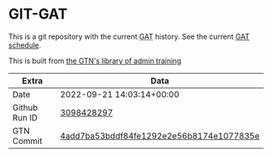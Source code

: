 # GIT-GAT

This is a git repository with the current <abbr title="Galaxy Admin Training">GAT</abbr> history. See the current [GAT schedule](https://gxy.io/gat).

This is built from [the GTN's library of admin training](https://training.galaxyproject.org/training-material/topics/admin/)

Extra | Data
--- | ---
Date | 2022-09-21 14:03:14+00:00
Github Run ID | [3098428297](https://github.com/galaxyproject/training-material/actions/runs/3098428297)
GTN Commit | [4add7ba53bddf84fe1292e2e56b8174e1077835e](https://github.com/galaxyproject/training-material/tree/4add7ba53bddf84fe1292e2e56b8174e1077835e)
